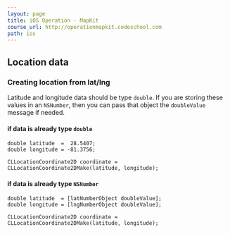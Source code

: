 ```yaml
---
layout: page
title: iOS Operation - MapKit
course_url: http://operationmapkit.codeschool.com
path: ios
---
```



Location data
--------------------------------

### Creating location from lat/lng

Latitude and longitude data should be type `double`.  If you are storing these values in an `NSNumber`, then you can pass that object the `doubleValue` message if needed.

#### if data is already type `double`
```objc
double latitude  =  28.5407;
double longitude = -81.3756;

CLLocationCoordinate2D coordinate = CLLocationCoordinate2DMake(latitude, longitude);
```

#### if data is already type `NSNumber`
```objc
double latitude  = [latNumberObject doubleValue];
double longitude = [lngNumberObject doubleValue];

CLLocationCoordinate2D coordinate = CLLocationCoordinate2DMake(latitude, longitude);
```
